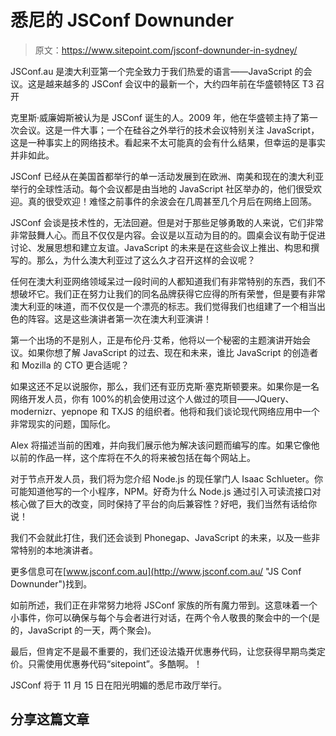 # 悉尼的 JSConf Downunder

> 原文：<https://www.sitepoint.com/jsconf-downunder-in-sydney/>

JSConf.au 是澳大利亚第一个完全致力于我们热爱的语言——JavaScript 的会议。这是越来越多的 JSConf 会议中的最新一个，大约四年前在华盛顿特区
T3 召开

克里斯·威廉姆斯被认为是 JSConf 诞生的人。2009 年，他在华盛顿主持了第一次会议。这是一件大事；一个在硅谷之外举行的技术会议特别关注 JavaScript，这是一种事实上的网络技术。看起来不太可能真的会有什么结果，但幸运的是事实并非如此。

JSConf 已经从在美国首都举行的单一活动发展到在欧洲、南美和现在的澳大利亚举行的全球性活动。每个会议都是由当地的 JavaScript 社区举办的，他们很受欢迎。真的很受欢迎！难怪之前事件的余波会在几周甚至几个月后在网络上回荡。

JSConf 会谈是技术性的，无法回避。但是对于那些足够勇敢的人来说，它们非常非常鼓舞人心。而且不仅仅是内容。会议是以互动为目的的。圆桌会议有助于促进讨论、发展思想和建立友谊。JavaScript 的未来是在这些会议上推出、构思和撰写的。那么，为什么澳大利亚过了这么久才召开这样的会议呢？

任何在澳大利亚网络领域呆过一段时间的人都知道我们有非常特别的东西，我们不想破坏它。我们正在努力让我们的同名品牌获得它应得的所有荣誉，但是要有非常澳大利亚的味道，而不仅仅是一个漂亮的标志。我们觉得我们也组建了一个相当出色的阵容。这是这些演讲者第一次在澳大利亚演讲！

第一个出场的不是别人，正是布伦丹·艾希，他将以一个秘密的主题演讲开始会议。如果你想了解 JavaScript 的过去、现在和未来，谁比 JavaScript 的创造者和 Mozilla 的 CTO 更合适呢？

如果这还不足以说服你，那么，我们还有亚历克斯·塞克斯顿要来。如果你是一名网络开发人员，你有 100%的机会使用过这个人做过的项目——JQuery、modernizr、yepnope 和 TXJS 的组织者。他将和我们谈论现代网络应用中一个非常现实的问题，国际化。

Alex 将描述当前的困难，并向我们展示他为解决该问题而编写的库。如果它像他以前的作品一样，这个库将在不久的将来被包括在每个网站上。

对于节点开发人员，我们将为您介绍 Node.js 的现任掌门人 Isaac Schlueter。你可能知道他写的一个小程序，NPM。好奇为什么 Node.js 通过引入可读流接口对核心做了巨大的改变，同时保持了平台的向后兼容性？好吧，我们当然有话给你说！

我们不会就此打住，我们还会谈到 Phonegap、JavaScript 的未来，以及一些非常特别的本地演讲者。

更多信息可在[www.jsconf.com.au](http://www.jsconf.com.au/ "JS Conf Downunder")找到。

如前所述，我们正在非常努力地将 JSConf 家族的所有魔力带到。这意味着一个小事件，你可以确保与每个与会者进行对话，在两个令人敬畏的聚会中的一个(是的，JavaScript 的一天，两个聚会)。

最后，但肯定不是最不重要的，我们还设法撬开优惠券代码，让您获得早期鸟类定价。只需使用优惠券代码“sitepoint”。多酷啊。！

JSConf 将于 11 月 15 日在阳光明媚的悉尼市政厅举行。

## 分享这篇文章